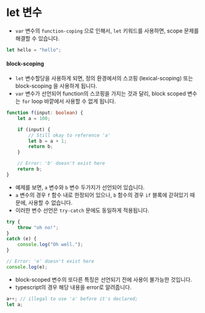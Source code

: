 # let 변수

* `var` 변수의 `function-coping` 으로 인해서, `let` 키워드를 사용하면, scope 문제를 해결할 수 있습니다.

```typescript
let hello = "hello";
```

#### block-scoping

* `let` 변수할당을 사용하게 되면, 정의 환경에서의 스코핑 \(lexical-scoping\) 또는 block-scoping 을 사용하게 됩니다.
* `var` 변수가 선언되어 function의 스코핑을 가지는 것과 달리, block scoped 변수는 `for` loop 바깥에서 사용할 수 없게 됩니다.

```typescript
function f(input: boolean) {
    let a = 100;

    if (input) {
        // Still okay to reference 'a'
        let b = a + 1;
        return b;
    }

    // Error: 'b' doesn't exist here
    return b;
}
```

* 예제를 보면, `a` 변수와 `b` 변수 두가지가 선언되어 있습니다.
* `a` 변수의 경우 `f` 함수 내로 한정되어 있으나, `b` 함수의 경우 `if` 블록에 갇혀있기 때문에, 사용할 수 없습니다.
* 이러한 변수 선언은 `try-catch` 문에도 동일하게 적용됩니다.

```typescript
try {
    throw "oh no!";
}
catch (e) {
    console.log("Oh well.");
}

// Error: 'e' doesn't exist here
console.log(e);
```

* block-scoped 변수의 또다른 특징은 선언되기 전에 사용이 불가능한 것입니다.
* typescript의 경우 해당 내용을 error로 알려줍니다.

```typescript
a++; // illegal to use 'a' before it's declared;
let a;
```



